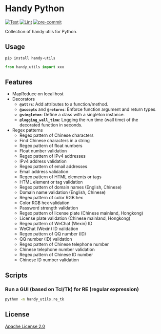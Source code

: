 # Handy Python

[![Test](https://github.com/leven-cn/handy.py/actions/workflows/test.yml/badge.svg)](https://github.com/leven-cn/handy.py/actions/workflows/test.yml)
[![Lint](https://github.com/leven-cn/handy.py/actions/workflows/lint.yml/badge.svg)](https://github.com/leven-cn/handy.py/actions/workflows/lint.yml)
[![pre-commit](https://img.shields.io/badge/pre--commit-enabled-brightgreen?logo=pre-commit&logoColor=white)](https://github.com/pre-commit/pre-commit)

Collection of handy utils for Python.

## Usage

```bash
pip install handy-utils
```

```python
from handy_utils import xxx
```

## Features

- MapReduce on local host
- Decorators
  - **`@attrs`**: Add attributes to a function/method.
  - **`@accepts`** and **`@returns`**: Enforce function argument and return types.
  - **`@singleton`**: Define a class with a singleton instance.
  - **`@logging_wall_time`**: Logging the run time (wall time) of the decorated function in seconds.
- Regex patterns
  - Regex pattern of Chinese characters
  - Find Chinese characters in a string
  - Regex pattern of float numbers
  - Float number validation
  - Regex pattern of IPv4 addresses
  - IPv4 address validation
  - Regex pattern of email addresses
  - Email address validation
  - Regex pattern of HTML elements or tags
  - HTML element or tag validation
  - Regex pattern of domain names (English, Chinese)
  - Domain name validation (English, Chinese)
  - Regex pattern of color RGB hex
  - Color RGB hex validation
  - Password strength validation
  - Regex pattern of license plate (Chinese mainland, Hongkong)
  - License plate validation (Chinese mainland, Hongkong)
  - Regex pattern of WeChat (Wexin) ID
  - WeChat (Wexin) ID validation
  - Regex pattern of QQ number (ID)
  - QQ number (ID) validation
  - Regex pattern of Chinese telephone number
  - Chinese telephone number validation
  - Regex pattern of Chinese ID number
  - Chinese ID number validation

## Scripts

### Run a GUI (based on Tcl/Tk) for RE (regular expression)

```bash
python -m handy_utils.re_tk
```

## License

[Apache License 2.0](https://github.com/leven-cn/handy.py/blob/master/LICENSE)
